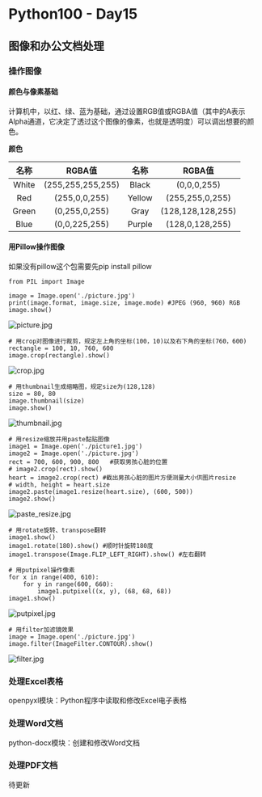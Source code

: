 # Python100 - Day15
## 图像和办公文档处理

### 操作图像

#### 颜色与像素基础

计算机中，以红、绿、蓝为基础，通过设置RGB值或RGBA值（其中的A表示Alpha通道，它决定了透过这个图像的像素，也就是透明度）可以调出想要的颜色。

**颜色**

| 名称 | RGBA值 | 名称 | RGBA值 |
| :------: | :------: | :------: | :------: |
| White | (255,255,255,255) | Black | (0,0,0,255) |
| Red | (255,0,0,255) | Yellow | (255,255,0,255) |
| Green | (0,255,0,255) | Gray | (128,128,128,255) |
| Blue | (0,0,225,255) | Purple| (128,0,128,255) |

#### 用Pillow操作图像

如果没有pillow这个包需要先pip install pillow
 
	from PIL import Image

	image = Image.open('./picture.jpg')
	print(image.format, image.size, image.mode) #JPEG (960, 960) RGB
	image.show()

![picture.jpg](./picture.jpg)

	# 用crop对图像进行裁剪，规定左上角的坐标(100，10)以及右下角的坐标(760，600)
	rectangle = 100, 10, 760, 600 
	image.crop(rectangle).show() 

![crop.jpg](./crop.jpg)

	# 用thumbnail生成缩略图，规定size为(128,128)
	size = 80, 80
	image.thumbnail(size)
	image.show()

![thumbnail.jpg](./thumbnail.jpg)	

	# 用resize缩放并用paste黏贴图像
	image1 = Image.open('./picture1.jpg')
	image2 = Image.open('./picture.jpg')
	rect = 700, 600, 900, 800   #获取男孩心脏的位置
	# image2.crop(rect).show()  
	heart = image2.crop(rect) #截出男孩心脏的图片方便测量大小供图片resize
	# width, height = heart.size 
	image2.paste(image1.resize(heart.size), (600, 500))
	image2.show()

![paste_resize.jpg](./paste_resize.jpg)	

	# 用rotate旋转、transpose翻转
	image1.show()
	image1.rotate(180).show() #顺时针旋转180度
	image1.transpose(Image.FLIP_LEFT_RIGHT).show() #左右翻转

	# 用putpixel操作像素
	for x in range(400, 610):
		for y in range(600, 660):
			image1.putpixel((x, y), (68, 68, 68))
	image1.show()

![putpixel.jpg](./putpixel.jpg)

	# 用filter加滤镜效果
	image = Image.open('./picture.jpg')
	image.filter(ImageFilter.CONTOUR).show()

![filter.jpg](./filter.jpg)

### 处理Excel表格

openpyxl模块：Python程序中读取和修改Excel电子表格

### 处理Word文档

python-docx模块：创建和修改Word文档

### 处理PDF文档

待更新